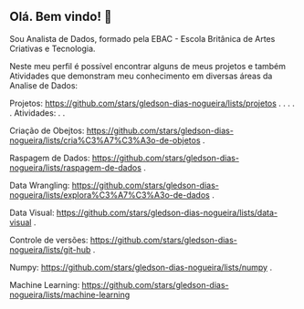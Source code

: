 ## Olá. Bem vindo! 👋

Sou Analista de Dados, formado pela EBAC - Escola Britânica de Artes Criativas e Tecnologia.

Neste meu perfil é possível encontrar alguns de meus projetos e também Atividades que demonstram meu conhecimento em diversas áreas da Analise de Dados: 



Projetos: https://github.com/stars/gledson-dias-nogueira/lists/projetos
.
.
.
.
.
Atividades: 
.
.


Criação de Obejtos: https://github.com/stars/gledson-dias-nogueira/lists/cria%C3%A7%C3%A3o-de-objetos
.

Raspagem de Dados: https://github.com/stars/gledson-dias-nogueira/lists/raspagem-de-dados
.

Data Wrangling: https://github.com/stars/gledson-dias-nogueira/lists/explora%C3%A7%C3%A3o-de-dados
.

Data Visual: https://github.com/stars/gledson-dias-nogueira/lists/data-visual
.


Controle de versões: https://github.com/stars/gledson-dias-nogueira/lists/git-hub
.

Numpy: https://github.com/stars/gledson-dias-nogueira/lists/numpy
.

Machine Learning: https://github.com/stars/gledson-dias-nogueira/lists/machine-learning


<!--
**gledson-dias-nogueira/gledson-dias-nogueira** is a ✨ _special_ ✨ repository because its `README.md` (this file) appears on your GitHub profile.

Here are some ideas to get you started:

- 🔭 I’m currently working on ...
- 🌱 I’m currently learning ...
- 👯 I’m looking to collaborate on ...
- 🤔 I’m looking for help with ...
- 💬 Ask me about ...
- 📫 How to reach me: ...
- 😄 Pronouns: ...
- ⚡ Fun fact: ...
-->

